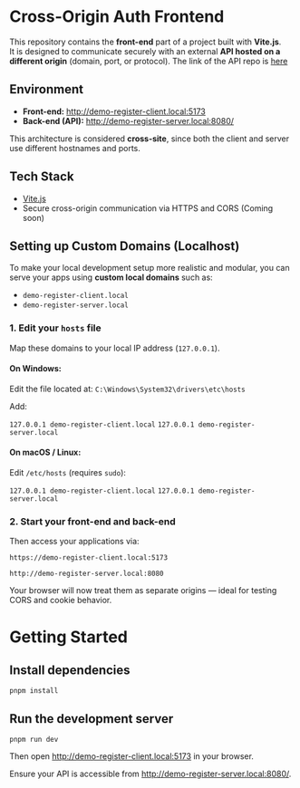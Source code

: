 # Cross-Origin Auth Frontend

This repository contains the **front-end** part of a project built with **Vite.js**.  
It is designed to communicate securely with an external **API hosted on a different origin** (domain, port, or protocol). The link of the API repo is [here](https://github.com/alanakra/docker-php-auth)

## Environment

- **Front-end:** http://demo-register-client.local:5173  
- **Back-end (API):** http://demo-register-server.local:8080/

This architecture is considered **cross-site**, since both the client and server use different hostnames and ports.


<!-- ## About the Cross-site Context

This setup is called a **cross-site (or cross-origin)** configuration — meaning the front-end and back-end run on different origins.  
Although “cross-site” can sound risky, it is a **common and secure pattern** when properly configured using:
- `SameSite=None; Secure` cookies
- `Access-Control-Allow-Origin` set to the front-end URL
- `Access-Control-Allow-Credentials: true` on the server

These settings allow the browser to exchange authentication cookies safely between the client and the API. -->

## Tech Stack

- [Vite.js](https://vitejs.dev/)
- Secure cross-origin communication via HTTPS and CORS (Coming soon)

## Setting up Custom Domains (Localhost)

To make your local development setup more realistic and modular, you can serve your apps using **custom local domains** such as:
- `demo-register-client.local`
- `demo-register-server.local`

### 1. Edit your `hosts` file
Map these domains to your local IP address (`127.0.0.1`).

#### On Windows:
Edit the file located at: `C:\Windows\System32\drivers\etc\hosts`

Add:

`127.0.0.1 demo-register-client.local`
`127.0.0.1 demo-register-server.local`


#### On macOS / Linux:
Edit `/etc/hosts` (requires `sudo`):

`127.0.0.1 demo-register-client.local`
`127.0.0.1 demo-register-server.local`

### 2. Start your front-end and back-end

Then access your applications via:

`https://demo-register-client.local:5173`

`http://demo-register-server.local:8080`

Your browser will now treat them as separate origins — ideal for testing CORS and cookie behavior.

# Getting Started

## Install dependencies
`pnpm install`

## Run the development server
`pnpm run dev`

Then open http://demo-register-client.local:5173 in your browser.

Ensure your API is accessible from http://demo-register-server.local:8080/.